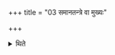 +++
title = "03 समानतन्त्रे वा मुख्यः"

+++

<details><summary>थिते</summary>

3. Or (the Sacrificial bread for Agni Pathikr̥t) should be made as the chief (offering material) in an offering having the same common procedure.
</details>
